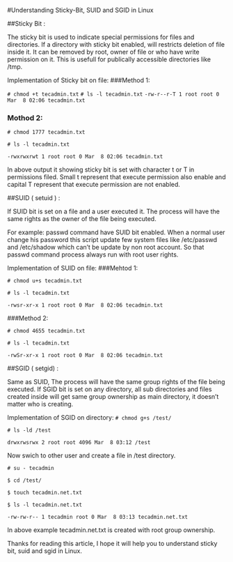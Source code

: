 
#Understanding Sticky-Bit, SUID and SGID in Linux

##Sticky Bit :

The sticky bit is used to indicate special permissions for files and directories. If a directory with sticky bit enabled, will restricts deletion of file inside it. It can be removed by root, owner of file or who have write permission on it. This is usefull for publically accessible directories like /tmp.

Implementation of Sticky bit on file:
###Method 1:

```# chmod +t tecadmin.txt```
```# ls -l tecadmin.txt```
```-rw-r--r-T 1 root root 0 Mar  8 02:06 tecadmin.txt```


### Mothod 2:

```# chmod 1777 tecadmin.txt```

```# ls -l tecadmin.txt```

```-rwxrwxrwt 1 root root 0 Mar  8 02:06 tecadmin.txt```

In above output it showing sticky bit is set with character t or T in permissions filed. Small t represent that execute permission also enable and capital T represent that execute permission are not enabled.

##SUID ( setuid ) :

If SUID bit is set on a file and a user executed it. The process will have the same rights as the owner of the file being executed.

For example: passwd command have SUID bit enabled. When a normal user change his password this script update few system files like /etc/passwd and /etc/shadow which can’t be update by non root account. So that passwd command process always run with root user rights.

Implementation of SUID on file:
###Mehtod 1:

```# chmod u+s tecadmin.txt```

```# ls -l tecadmin.txt```

```-rwsr-xr-x 1 root root 0 Mar  8 02:06 tecadmin.txt```

###Method 2:

```# chmod 4655 tecadmin.txt```

```# ls -l tecadmin.txt```

```-rwSr-xr-x 1 root root 0 Mar  8 02:06 tecadmin.txt```

##SGID ( setgid) :

Same as SUID, The process will have the same group rights of the file being executed. If SGID bit is set on any directory, all sub directories and files created inside will get same group ownership as main directory, it doesn’t matter who is creating.

Implementation of SGID on directory:
```# chmod g+s /test/```

```# ls -ld /test```

```drwxrwsrwx 2 root root 4096 Mar  8 03:12 /test```

Now swich to other user and create a file in /test directory.

```# su - tecadmin```

```$ cd /test/```

```$ touch tecadmin.net.txt```

```$ ls -l tecadmin.net.txt```

```-rw-rw-r-- 1 tecadmin root 0 Mar  8 03:13 tecadmin.net.txt```

In above example tecadmin.net.txt is created with root group ownership.

Thanks for reading this article, I hope it will help you to understand sticky bit, suid and sgid in Linux.